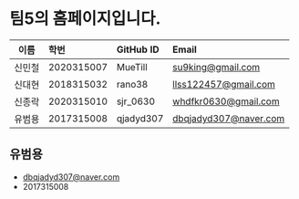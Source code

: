 

# 팀5의 홈페이지입니다.

| 이름 | 학번 | GitHub ID | Email |
|:---:|:---|:---|:---|
| 신민철 | 2020315007 | MueTill | su9king@gmail.com |
| 신대현 | 2018315032 | rano38 | llss122457@gmail.com |
| 신종락 | 2020315010 | sjr_0630 | whdfkr0630@gmail.com |
| 유범용 | 2017315008 | qjadyd307 | dbqjadyd307@naver.com |

## 유범용
- dbqjadyd307@naver.com
- 2017315008